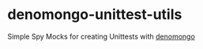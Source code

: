 # denomongo-unittest-utils
Simple Spy Mocks for creating Unittests with [denomongo](https://deno.land/x/mongo)
